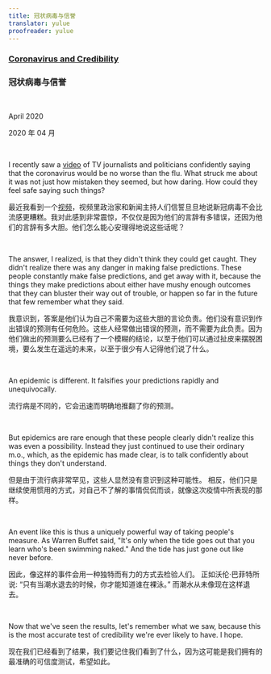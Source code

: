 ```yaml
---
title: 冠状病毒与信誉
translator: yulue
proofreader: yulue
---
```


### [Coronavirus and Credibility](http://www.paulgraham.com/cred.html)

### 冠状病毒与信誉

<br>

April 2020

2020 年 04 月


<br>

I recently saw a [video](https://www.youtube.com/watch?v=NAh4uS4f78o) of TV journalists and politicians confidently saying that the coronavirus would be no worse than the flu. What struck me about it was not just how mistaken they seemed, but how daring. How could they feel safe saying such things?

最近我看到一个[视频](https://www.youtube.com/watch?v=NAh4uS4f78o)，视频里政治家和新闻主持人们信誓旦旦地说新冠病毒不会比流感更糟糕。我对此感到非常震惊，不仅仅是因为他们的言辞有多错误，还因为他们的言辞有多大胆。他们怎么能心安理得地说这些话呢？

<br>

The answer, I realized, is that they didn't think they could get caught. They didn't realize there was any danger in making false predictions. These people constantly make false predictions, and get away with it, because the things they make predictions about either have mushy enough outcomes that they can bluster their way out of trouble, or happen so far in the future that few remember what they said.

我意识到，答案是他们认为自己不需要为这些大胆的言论负责。他们没有意识到作出错误的预测有任何危险。这些人经常做出错误的预测，而不需要为此负责。因为他们做出的预测要么已经有了一个模糊的结论，以至于他们可以通过扯皮来摆脱困境，要么发生在遥远的未来，以至于很少有人记得他们说了什么。

<br>

An epidemic is different. It falsifies your predictions rapidly and unequivocally.

流行病是不同的，它会迅速而明确地推翻了你的预测。

<br>

But epidemics are rare enough that these people clearly didn't realize this was even a possibility. Instead they just continued to use their ordinary m.o., which, as the epidemic has made clear, is to talk confidently about things they don't understand.

但是由于流行病非常罕见，这些人显然没有意识到这种可能性。 相反，他们只是继续使用惯用的方式，对自己不了解的事情侃侃而谈，就像这次疫情中所表现的那样。

<br>

An event like this is thus a uniquely powerful way of taking people's measure. As Warren Buffet said, "It's only when the tide goes out that you learn who's been swimming naked." And the tide has just gone out like never before.

因此，像这样的事件会用一种独特而有力的方式去检验人们。 正如沃伦·巴菲特所说: “只有当潮水退去的时候，你才能知道谁在裸泳。” 而潮水从未像现在这样退去。

<br>

Now that we've seen the results, let's remember what we saw, because this is the most accurate test of credibility we're ever likely to have. I hope.

现在我们已经看到了结果，我们要记住我们看到了什么，因为这可能是我们拥有的最准确的可信度测试，希望如此。

